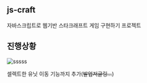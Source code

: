 ## js-craft

자바스크립트로 웹기반 스타크래프트 게임 구현하기 프로젝트

## 진행상황
![sssss](https://user-images.githubusercontent.com/41279460/128631687-dd055f68-2dcf-4af4-9ef8-6ac5c31291ef.gif)


셀렉트한 유닛 이동 기능까지 추가(~~발업저글링...~~)
